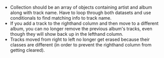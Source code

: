 - Collection should be an array of objects containing artist and album along with  track name. Have to loop through both datasets and use conditionals to find matching info to track name.
- If you add a track to the righthand column and then move to a different album, you can no longer remove the previous album's tracks, even though they will show back up in the lefthand column.
- Tracks moved from right to left no longer get erased because their classes are different (in order to prevent the righthand column from getting cleared).
